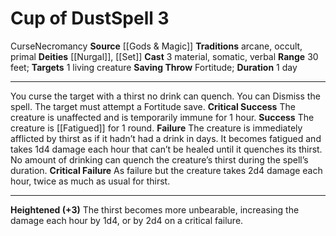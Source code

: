 ﻿---
actions: '[three-actions]'
area: null
bloodline: null
component:
- Material
- Somatic
- Verbal
cost: null
deity:
- '[[DATABASE/deity/Nurgal|Nurgal]]'
- '[[DATABASE/deity/Set|Set]]'
domain: null
duration: 1 day
element: null
heighten: '+3'
heighten_level: 3, 6, 9
id: '572'
lesson: null
level: '3'
mystery: null
name: Cup of Dust
patron_theme: null
range: 30 feet
rarity: Common
requirement: null
saving_throw: Fortitude
school: Necromancy
source: '[[DATABASE/source/Gods & Magic|Gods & Magic]]'
target: 1 living creature
tradition:
- Arcane
- Occult
- Primal
trait:
- '[[DATABASE/trait/Curse|Curse]]'
- '[[DATABASE/trait/Necromancy|Necromancy]]'
trigger: null
type: Spell

---
# Cup of Dust<span class="item-type">Spell 3</span>

<span class="item-trait">Curse</span><span class="item-trait">Necromancy</span>
**Source** [[Gods & Magic]] 
**Traditions** arcane, occult, primal
**Deities** [[Nurgal]], [[Set]]
**Cast** <span class="action-icon">3</span> material, somatic, verbal
**Range** 30 feet; **Targets** 1 living creature
**Saving Throw** Fortitude; **Duration** 1 day

---
You curse the target with a thirst no drink can quench. You can Dismiss the spell. The target must attempt a Fortitude save.
**Critical Success** The creature is unaffected and is temporarily immune for 1 hour.
**Success** The creature is [[Fatigued]] for 1 round.
**Failure** The creature is immediately afflicted by thirst as if it hadn’t had a drink in days. It becomes fatigued and takes 1d4 damage each hour that can’t be healed until it quenches its thirst. No amount of drinking can quench the creature’s thirst during the spell’s duration.
**Critical Failure** As failure but the creature takes 2d4 damage each hour, twice as much as usual for thirst.

---
**Heightened (+3)** The thirst becomes more unbearable, increasing the damage each hour by 1d4, or by 2d4 on a critical failure.